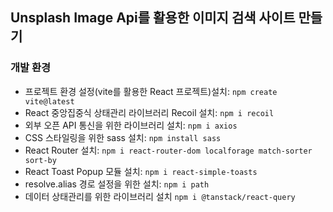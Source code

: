 ## Unsplash Image Api를 활용한 이미지 검색 사이트 만들기

### 개발 환경

- 프로젝트 환경 설정(vite를 활용한 React 프로젝트)설치: `npm create vite@latest`<br>
- React 중앙집중식 상태관리 라이브러리 Recoil 설치: `npm i recoil`<br>
- 외부 오픈 API 통신을 위한 라이브러리 설치: `npm i axios`<br>
- CSS 스타일링을 위한 sass 설치: `npm install sass`<br>
- React Router 설치: `npm i react-router-dom localforage match-sorter sort-by`<br>
- React Toast Popup 모듈 설치: `npm i react-simple-toasts`<br>
- resolve.alias 경로 설정을 위한 설치: `npm i path`<br>
- 데이터 상태관리를 위한 라이브러리 설치 `npm i @tanstack/react-query`
